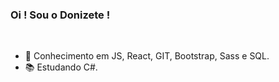 ### Oi ! Sou o Donizete !

<br>

-  📌 Conhecimento em JS, React, GIT, Bootstrap, Sass e SQL.
-  📚 Estudando C#.

##

<br>

<div align="center">
  <a href="https://github.com/fedonizete">
  
</div>

  
